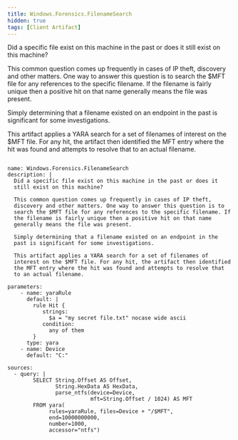 ```yaml
---
title: Windows.Forensics.FilenameSearch
hidden: true
tags: [Client Artifact]
---
```


Did a specific file exist on this machine in the past or does it
still exist on this machine?

This common question comes up frequently in cases of IP theft,
discovery and other matters. One way to answer this question is to
search the $MFT file for any references to the specific filename. If
the filename is fairly unique then a positive hit on that name
generally means the file was present.

Simply determining that a filename existed on an endpoint in the
past is significant for some investigations.

This artifact applies a YARA search for a set of filenames of
interest on the $MFT file. For any hit, the artifact then identified
the MFT entry where the hit was found and attempts to resolve that
to an actual filename.


<pre><code class="language-yaml">
name: Windows.Forensics.FilenameSearch
description: |
  Did a specific file exist on this machine in the past or does it
  still exist on this machine?

  This common question comes up frequently in cases of IP theft,
  discovery and other matters. One way to answer this question is to
  search the $MFT file for any references to the specific filename. If
  the filename is fairly unique then a positive hit on that name
  generally means the file was present.

  Simply determining that a filename existed on an endpoint in the
  past is significant for some investigations.

  This artifact applies a YARA search for a set of filenames of
  interest on the $MFT file. For any hit, the artifact then identified
  the MFT entry where the hit was found and attempts to resolve that
  to an actual filename.

parameters:
    - name: yaraRule
      default: |
        rule Hit {
           strings:
             $a = "my secret file.txt" nocase wide ascii
           condition:
             any of them
        }
      type: yara
    - name: Device
      default: "C:"

sources:
  - query: |
        SELECT String.Offset AS Offset,
               String.HexData AS HexData,
               parse_ntfs(device=Device,
                          mft=String.Offset / 1024) AS MFT
        FROM yara(
             rules=yaraRule, files=Device + "/$MFT",
             end=10000000000,
             number=1000,
             accessor="ntfs")

</code></pre>

